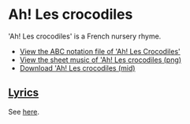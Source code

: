 # Ah! Les crocodiles

'Ah! Les crocodiles' is a French nursery rhyme.

- [View the ABC notation file of 'Ah! Les Crocodiles'](xx_ah_les_crocodiles.abc)
- [View the sheet music of 'Ah! Les crocodiles (png)](xx_ah_les_crocodiles.png)
- [Download 'Ah! Les crocodiles (mid)](http://www.richelbilderbeek.nl/SongAhLesCrocodiles.mid)

## [Lyrics](xx_ah_les_crocodiles.txt)

See [here](xx_ah_les_crocodiles.txt).
